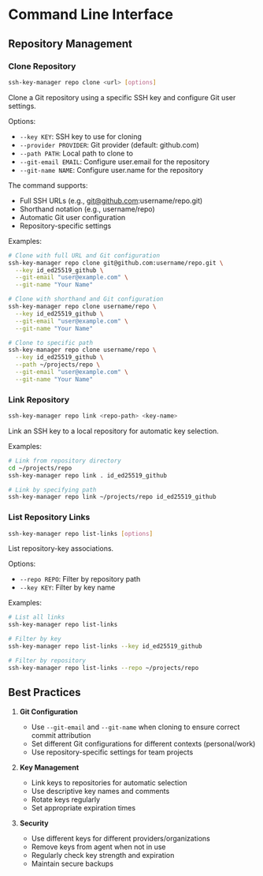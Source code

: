 # Command Line Interface

## Repository Management

### Clone Repository
```bash
ssh-key-manager repo clone <url> [options]
```

Clone a Git repository using a specific SSH key and configure Git user settings.

Options:
- `--key KEY`: SSH key to use for cloning
- `--provider PROVIDER`: Git provider (default: github.com)
- `--path PATH`: Local path to clone to
- `--git-email EMAIL`: Configure user.email for the repository
- `--git-name NAME`: Configure user.name for the repository

The command supports:
- Full SSH URLs (e.g., git@github.com:username/repo.git)
- Shorthand notation (e.g., username/repo)
- Automatic Git user configuration
- Repository-specific settings

Examples:
```bash
# Clone with full URL and Git configuration
ssh-key-manager repo clone git@github.com:username/repo.git \
  --key id_ed25519_github \
  --git-email "user@example.com" \
  --git-name "Your Name"

# Clone with shorthand and Git configuration
ssh-key-manager repo clone username/repo \
  --key id_ed25519_github \
  --git-email "user@example.com" \
  --git-name "Your Name"

# Clone to specific path
ssh-key-manager repo clone username/repo \
  --key id_ed25519_github \
  --path ~/projects/repo \
  --git-email "user@example.com" \
  --git-name "Your Name"
```

### Link Repository
```bash
ssh-key-manager repo link <repo-path> <key-name>
```

Link an SSH key to a local repository for automatic key selection.

Examples:
```bash
# Link from repository directory
cd ~/projects/repo
ssh-key-manager repo link . id_ed25519_github

# Link by specifying path
ssh-key-manager repo link ~/projects/repo id_ed25519_github
```

### List Repository Links
```bash
ssh-key-manager repo list-links [options]
```

List repository-key associations.

Options:
- `--repo REPO`: Filter by repository path
- `--key KEY`: Filter by key name

Examples:
```bash
# List all links
ssh-key-manager repo list-links

# Filter by key
ssh-key-manager repo list-links --key id_ed25519_github

# Filter by repository
ssh-key-manager repo list-links --repo ~/projects/repo
```

## Best Practices

1. **Git Configuration**
   - Use `--git-email` and `--git-name` when cloning to ensure correct commit attribution
   - Set different Git configurations for different contexts (personal/work)
   - Use repository-specific settings for team projects

2. **Key Management**
   - Link keys to repositories for automatic selection
   - Use descriptive key names and comments
   - Rotate keys regularly
   - Set appropriate expiration times

3. **Security**
   - Use different keys for different providers/organizations
   - Remove keys from agent when not in use
   - Regularly check key strength and expiration
   - Maintain secure backups 